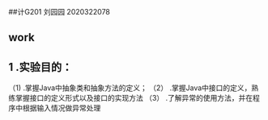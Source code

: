 ##计G201 刘园园 2020322078
## work
## 1 .实验目的：
  （1) .掌握Java中抽象类和抽象方法的定义； 
  （2） .掌握Java中接口的定义，熟练掌握接口的定义形式以及接口的实现方法
  （3） .了解异常的使用方法，并在程序中根据输入情况做异常处理

